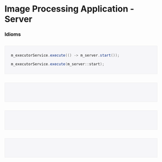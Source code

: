 # Image Processing Application - Server

### Idioms

<div style="background-color:#f6f6f9;padding:10px 20px;margin:2em 0;border:solid #eee 1px;">

```java
m_executorService.execute(() -> m_server.start());
```

```java
m_executorService.execute(m_server::start);
```

</div>

<div style="background-color:#f6f6f9;padding:10px 20px;margin:2em 0;border:solid #eee 1px;">

```java
```

```java
```

</div>

<div style="background-color:#f6f6f9;padding:10px 20px;margin:2em 0;border:solid #eee 1px;">

```java
```

```java
```

</div>

<div style="background-color:#f6f6f9;padding:10px 20px;margin:2em 0;border:solid #eee 1px;">

```java
```

```java
```

</div>

